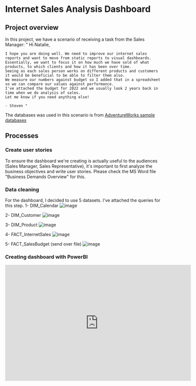 # Internet Sales Analysis Dashboard

## Project overview

In this project, we have a scenario of receiving a task from the Sales Manager:
  " Hi Natalie, 

    I hope you are doing well. We need to improve our internet sales reports and want to move from static reports to visual dashboards.
    Essentially, we want to focus it on how much we have sold of what products, to which clients and how it has been over time.
    Seeing as each sales person works on different products and customers it would be beneficial to be able to filter them also.
    We measure our numbers against budget so I added that in a spreadsheet so we can compare our values against performance. 
    I've attached the budget for 2022 and we usually look 2 years back in time when we do analysis of sales.
    Let me know if you need anything else!

    - Steven "
    
The databases was used in this scenario is from [AdventureWorks sample databases](https://learn.microsoft.com/en-us/sql/samples/adventureworks-install-configure?view=sql-server-ver15&tabs=ssms)

## Processes

### Create user stories

To ensure the dashboard we're creating is actually useful to the audiences (Sales Manager, Sales Representative), it's important to first analyze the business objectives and write user stories. Please check the MS Word file "Business Demands Overview" for this.

### Data cleaning

For the dashboard, I decided to use 5 datasets. I've attached the queries for this step.
  1- DIM_Calendar
  ![image](https://user-images.githubusercontent.com/113878177/200687130-ffd41d77-7fc3-4516-b9a0-ada57c3ea394.png)
  
  2- DIM_Customer
  ![image](https://user-images.githubusercontent.com/113878177/200687603-159d4220-3467-458e-b825-dfa4a458b7d3.png)
  
  3- DIM_Product
  ![image](https://user-images.githubusercontent.com/113878177/200687932-890440a9-7128-4912-83de-e91c8bd66bbc.png)
  
  4- FACT_InternetSales
  ![image](https://user-images.githubusercontent.com/113878177/200688036-b3431228-c11f-4f6c-9a65-464e0ab78c03.png)

  5- FACT_SalesBudget (send over file)
  ![image](https://user-images.githubusercontent.com/113878177/200688503-7045984d-633c-4fad-ac7b-dd158556a890.png)
  
 ### Creating dashboard with PowerBI
 
 <iframe title="Sales Analysis" width="600" height="373.5" src="https://app.powerbi.com/view?r=eyJrIjoiOTE0MDU2YzctYTNiZi00NmUwLTgwOGEtZmU1YzM5YzhmNjA5IiwidCI6IjM1NDMyZDE1LTZjMGYtNDVhZS1iYzg5LTMzOGIwMGJlYmJiYSIsImMiOjh9&pageName=ReportSection" frameborder="0" allowFullScreen="true"></iframe>



